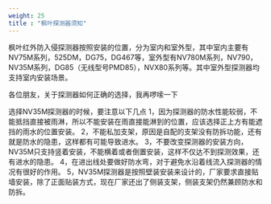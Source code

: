 ```yaml
---
weight: 25
title : "枫叶探测器须知"
---
```


枫叶红外防入侵探测器按照安装的位置，分为室内和室外型，其中室内主要有NV75M系列，525DM，DG75，DG467等，室外型有NV780M系列，NV790，NV35M系列，DG85（无线型号PMD85），NVX80系列等。其中室外型探测器均支持室内安装场景。

各位朋友，关于探测器如何正确的选择，我再啰嗦一下

选择NV35M探测器的时候，要注意以下几点
1，因为探测器的防水性能较弱，不能抵挡直接被雨淋，所以不能安装在雨直接能淋到的位置，应该选择正上方有能遮挡的雨水的位置安装。
2，不能私加支架，原因是自配的支架没有防拆功能，还有就是防水的隐患，这样都有可能导致进水。
3，不要改变探测器的安装方向，NV35M只支持竖着安装，不能横着或者倒置安装，这样不仅达不到探测效果，还有进水的隐患。
4，在进出线处要做好防水弯，对于避免水沿着线流入探测器的情况有很好的作用。
5，NV35M探测器是按照壁装安装来设计的，厂家要求直接贴墙安装，除了正面贴装方式，现在厂家还出了侧装支架，侧装支架仍然兼顾防水和防拆。

